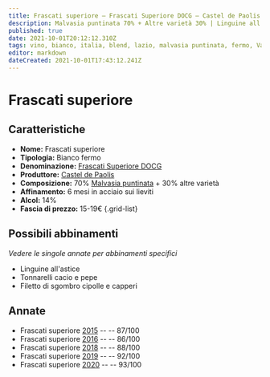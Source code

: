 ```yaml
---
title: Frascati superiore – Frascati Superiore DOCG – Castel de Paolis – Lazio (IT) – 15-19€ – 3★-5★
description: Malvasia puntinata 70% + Altre varietà 30% | Linguine all'astice – Tonnarelli cacio e pepe – Filetto di sgombro cipolle e capperi
published: true
date: 2021-10-01T20:12:12.310Z
tags: vino, bianco, italia, blend, lazio, malvasia puntinata, fermo, Valutazioni | 5 stelle, Prezzi | 15-19€, linguine all'astice, tonnarelli cacio e pepe, Filetto di sgombro cipolle e capperi
editor: markdown
dateCreated: 2021-10-01T17:43:12.241Z
---
```


# Frascati superiore

## Caratteristiche
- **Nome:** Frascati superiore
- **Tipologia:** Bianco fermo
- **Denominazione:** [Frascati Superiore DOCG](/denominazioni/Italia/Lazio/DOCG/Frascati-Superiore)
- **Produttore:** [Castel de Paolis](/produttori/Italia/Lazio/Castel-de-Paolis) 
- **Composizione:** 70% [Malvasia puntinata](/vitigni/Italia/bacca-bianca/malvasia-puntinata) + 30% altre varietà
- **Affinamento:** 6 mesi in acciaio sui lieviti
- **Alcol:** 14%
- **Fascia di prezzo:** 15-19€
{.grid-list}



## Possibili abbinamenti
*Vedere le singole annate per abbinamenti specifici*

- Linguine all'astice
- Tonnarelli cacio e pepe
- Filetto di sgombro cipolle e capperi

## Annate
- Frascati superiore [2015](/vini/Italia/Lazio/Castel-de-Paolis/Frascati-superiore/2015) -- <span class="star-3"></span> -- 87/100
- Frascati superiore [2016](/vini/Italia/Lazio/Castel-de-Paolis/Frascati-superiore/2016) -- <span class="star-3"></span> -- 86/100
- Frascati superiore [2018](/vini/Italia/Lazio/Castel-de-Paolis/Frascati-superiore/2018) -- <span class="star-3"></span> -- 88/100
- Frascati superiore [2019](/vini/Italia/Lazio/Castel-de-Paolis/Frascati-superiore/2019) -- <span class="star-5"></span> -- 92/100
- Frascati superiore [2020](/vini/Italia/Lazio/Castel-de-Paolis/Frascati-superiore/2020) -- <span class="star-5"></span> -- 93/100

